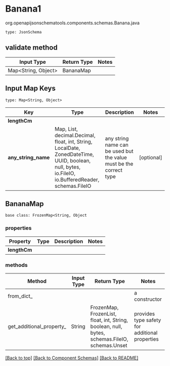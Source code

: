 # Banana1
org.openapijsonschematools.components.schemas.Banana.java
```
type: JsonSchema
```

## validate method
| Input Type | Return Type | Notes |
| ---------- | ----------- | ----- |
| Map<String, Object> | BananaMap | |

## Input Map Keys
```
type: Map<String, Object>
```
Key | Type |  Description | Notes
------------ | ------------- | ------------- | -------------
**lengthCm** |  |  |
**any_string_name** | Map, List, decimal.Decimal, float, int, String, LocalDate, ZonedDateTime, UUID, boolean, null, bytes, io.FileIO, io.BufferedReader, schemas.FileIO | any string name can be used but the value must be the correct type | [optional]

## BananaMap
```
base class: FrozenMap<String, Object
```

### properties
Property | Type | Description | Notes
-------- | ---- | ----------- | -----
**lengthCm** |  |  |

### methods
Method | Input Type | Return Type | Notes
------ | ---------- | ----------- | ------
from_dict_ |  |  | a constructor
get_additional_property_ | String | FrozenMap, FrozenList, float, int, String, boolean, null, bytes, schemas.FileIO, schemas.Unset | provides type safety for additional properties

[[Back to top]](#top) [[Back to Component Schemas]](../../../README.md#Component-Schemas) [[Back to README]](../../../README.md)
